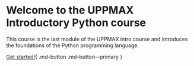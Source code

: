 # Welcome to the UPPMAX Introductory Python course

This course
is the last module of the UPPMAX intro course
and introduces the foundations of the Python programming language.

[Get started!](morning_session/overview/){ .md-button .md-button--primary }
